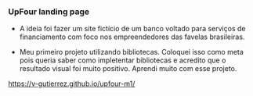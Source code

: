 ### UpFour landing page


- A ideia foi fazer um site fictício de um banco voltado para serviços de financiamento com foco nos empreendedores das favelas brasileiras. 


- Meu primeiro projeto utilizando bibliotecas. Coloquei isso como meta pois queria saber como impletentar bibliotecas e acredito que o resultado
visual foi muito positivo. Aprendi muito com esse projeto.


https://v-gutierrez.github.io/upfour-m1/
